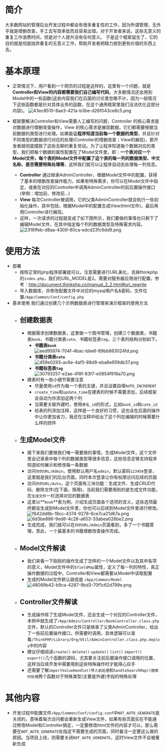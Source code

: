# 简介
大多数网站的管理后台开发过程中都会有很多重复性的工作，因为所谓管理，无外乎就是增删改查，手工去写效率低而且容易出错。对于开发者来说，这些无意义的重复工作浪费时间，但是对个人提升没有任何意义。
于是这个框架诞生了，它的目的就是彻底抛弃重复的无意义工作，帮助开发者把精力放到更有价值的东西上去。
# 基本原理
* 正常情况下，用户看到一个网页的过程是这样的，这里有一个问题，就是**Controller和View的内容都需要我们自己编写代码**，大多数情况还会用到Model中的一些函数(这些内容我们在后面的讨论里忽略不计，因为一般情况下这些函数都是针对具体业务的函数，在这个通用框架里我们没法优化这部分内容)。
    ![43ec8510-8ae3-421a-b3be-d26f043ce8c5.png](https://raw.githubusercontent.com/qiao1994/thinkphp-admin/master/readme_files/43ec8510-8ae3-421a-b3be-d26f043ce8c5.png)

* 框架要解决Controller和View需要人工编写的问题，Controller 的核心需求是对数据进行增删改查操作，View 的核心需求是展现数据，它们都需要根据当前数据的类型进行处理。如果能**让程序知道当前每一个数据的类型**，并且针对不同类型的数据进行对应的处理(Controller的增删改查；View的展现)，那开发者就彻底摆脱了这些无聊的重复劳动。为了让程序知道每个数据对应的类型，我们把每个数据的属性配置在了Model文件里，即：**一个表对应一个Model文件，每个表的Model文件中配置了这个表的每一列的数据类型、中文名称、是否需要特殊处理等**，这样我们就可以让程序自动去处理每一列信息。
    * **Controller**   通过继承AdminController，根据Model文件中的配置，获得了基本的增删改查操作能力，如果有特殊需求，你可以在Model文件中指定，或者在对应的Controller中调用AdminController的前后置操作接口(举例：增加前、修改前...)
    * **View** 每次Controller被调用，它的父类AdminController就会执行一些初始化操作，其中包括，根据Model中的配置生成View(html文件)，最后再用Controller进行展现。
    * 这样，一次请求的过程就变成了如下图所示，我们要做的事情也只剩下了编辑Model文件，在其中指定每个列的数据类型及特殊需求内容。
    ![2316ffeb-d8aa-4309-80ca-edcd23fc6dd9.png](https://raw.githubusercontent.com/qiao1994/thinkphp-admin/master/readme_files/2316ffeb-d8aa-4309-80ca-edcd23fc6dd9.png)
# 使用方法
* 部署
    * 按照正常的php程序部署就可以，注意需要进行URL美化，去掉thinkphp的`index.php`，我们的URL_MODEL是2。需要对服务器应用进行配置，参考：http://document.thinkphp.cn/manual_3_2.html#url_rewrite
    * 导入数据库，并修改配置文件中对应的mysql用户名&密码，文件位置`/App/Common/Conf/config.php`
* 基本使用   我们通过创建几个示例数据表进行管理来演示框架的使用方法
    * ## 创建数据表
        * 根据需求创建数据表，这里做一个图书管理，创建三个数据表，书籍表`book`、书籍分类表`cate`、书籍标签表`tag`，三个表的结构分别如下。
            * **书籍表`book`**
                ![eed95974-704f-4bac-bbe6-89bb863024fd.png](https://raw.githubusercontent.com/qiao1994/thinkphp-admin/master/readme_files/eed95974-704f-4bac-bbe6-89bb863024fd.png)
            * **书籍分类表`cate`**
                ![459e0293-ac6e-4af5-88d9-eba6e959db37.png](https://raw.githubusercontent.com/qiao1994/thinkphp-admin/master/readme_files/459e0293-ac6e-4af5-88d9-eba6e959db37.png)
            * **书籍标签表`tag`**
                ![30793257-e2ae-4f8f-83f7-e0854f916a70.png](https://raw.githubusercontent.com/qiao1994/thinkphp-admin/master/readme_files/30793257-e2ae-4f8f-83f7-e0854f916a70.png)
        * 建表时有一些小细节需要注意
            * 尽量使用`id`作为每一个表的主键，并且设置自增`AUTO_INCREMENT`
            * `create_time`和`update_time`在建表的时候不需要添加，后续框架会自动为你添加这两个列
            * 当需要关联外键时，使用`表名_id`的形式，比如`book_id`和`cate_id`
            * 给表的列添加注释，这样是一个良好的习惯，这也会在后面的操作中让你更加省力，我还在注释中给出了这个列在编辑的时候需要什么样的控件
    * ## 生成Model文件
        * 接下来我们要做我们唯一需要做的事情，生成Model文件，这个文件里会记录表中每个列的数据类型等很多信息，这些信息足够支持程序知道如何展示和修改每一条数据
        * 访问`你的URL/Admin`，使用默认用户名`admin`，默认密码`123456`登录，这里就是我们的后台页面，同时本次登录让你有权限访问后续的页面
        * 访问`你的URL/Auto`，这个页面有三块功能：生成文件、生成CRUD代码、删除文件(在下面，慎用)，当前我们需要用到的是生成文件功能，在`生成文件`一栏选择对应的数据表
        * 这里以**`book`**表为例，介绍生成页面各个选项的含义，这些选项最终都会生成到Model文件里，你也可以后续到Model文件里进行修改。
![f842dd8b-18cc-4374-9278-6ce7ca21d67a.png](https://raw.githubusercontent.com/qiao1994/thinkphp-admin/master/readme_files/f842dd8b-18cc-4374-9278-6ce7ca21d67a.png)
![6d3be886-9ed6-4c28-a653-33abea026be2.png](https://raw.githubusercontent.com/qiao1994/thinkphp-admin/master/readme_files/6d3be886-9ed6-4c28-a653-33abea026be2.png)
        * 生成完成，我们就可以在`你的URL/Admin`页面看到，多了一个书籍管理，至此，一个最基本的书籍增删改查操作完成。
    * ## Model文件解读
        * 我们来看一下刚刚的操作生成了怎样的一个Model文件以及其中各项的意义，Model文件中的`$fieldMap`属性，定义了每一列的特性，真正操作数据的过程中，Controller和View都需要从Model中读取配置
        * 生成的Model文件默认路径是 `/App/Common/Model`
![48069b42-b9ca-4287-9bd3-70f1c62d799e.png](https://raw.githubusercontent.com/qiao1994/thinkphp-admin/master/readme_files/48069b42-b9ca-4287-9bd3-70f1c62d799e.png)
    * ## Controller文件解读
        * 生成操作除了生成Model文件，还会生成一个对应的Controller文件，本例中就生成了`/App/Admin/Controller/BookController.class.php`文件，默认的Controller文件只是继承了父类AdminController，给出了一些前后置操作接口，供需要时调用，具体逻辑可以查看`/ThinkPHP/Library/Org/Util/AdminController.class.php.deploy`中的内容
        * 建议仔细阅读`create()` `delete()` `update()` `list()` `import()` `export()`几个函数的源码，尤其要关注前后置操作接口调用的位置，这样当后续开发中需要用到这些特殊操作时才能得心应手
        * 还需要了解`importValueHandle()导入前处理`和`handleSearchMap()搜索时处理`两个函数对于特殊类型(主要是外键)字段的特殊处理
# 其他内容
* 开发过程中配置文件`/App/Common/Conf/config.conf`中`NOT_AUTO_GENERATE`是关闭的，意味着每次访问都会重新生成View文件，如果有些页面实在不能通过修改Model和Controller搞定，一定要修改html文件的内容才可以，那么需要在`NOT_AUTO_GENERATE`处指定不需要生成的页面，同时备注一定要这么做的原因。当项目上线，则需要关闭`NOT_AUTO_GENERATE`，这时View文件不会被重新生成